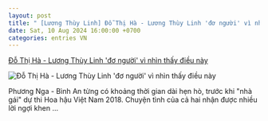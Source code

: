 ```yaml
---
layout: post
title: " [Lương Thùy Linh] Đỗ Thị Hà - Lương Thùy Linh 'đơ người' vì nhìn thấy điều này"
date: Sat, 10 Aug 2024 16:00:00 +0700
categories: entries VN
---
```

[Đỗ Thị Hà - Lương Thùy Linh 'đơ người' vì nhìn thấy điều này](https://www.saostar.vn/nguoi-mau-hoa-hau/do-thi-ha-luong-thuy-linh-do-nguoi-vi-nhin-thay-dieu-nay-202408110059264454.html)

![Đỗ Thị Hà - Lương Thùy Linh 'đơ người' vì nhìn thấy điều này](https://ss-images.saostar.vn/fb1200png_2/2024/8/11/pc/1723312766445/bllijlwy3r1-ux5lodybt52-zkewymvr0o3.jpeg/fbsscover.png)

Phương Nga - Bình An từng có khoảng thời gian dài hẹn hò, trước khi "nhà gái" dự thi Hoa hậu Việt Nam 2018. Chuyện tình của cả hai nhận được nhiều lời ngợi khen ...

